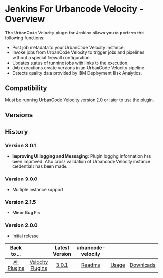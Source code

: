 
# Jenkins For Urbancode Velocity - Overview

The UrbanCode Velocity plugin for Jenkins allows you to perform the following functions:

   * Post job metadata to your UrbanCode Velocity instance.
   * Invoke jobs from UrbanCode Velocity to trigger jobs and pipelines without a special firewall configuration.
   * Updates status of running jobs with links to the execution.
   * Job executions create versions in an UrbanCode Velocity pipeline.
   * Detects quality data provided by IBM Deployment Risk Analytics.

## Compatibility

Must be running UrbanCode Velocity version 2.0 or later to use the plugin.

## Versions

## History

### Version 3.0.1

* **Improving UI logging and Messaging**: Plugin logging information has been improved. Also cross validation of Urbancode Velocity instance credentials has been made.

### Version 3.0.0

* Multiple instance support

### Version 2.1.5

* Minor Bug Fix

### Version 2.0.0

* Initial release

|Back to ...||Latest Version|urbancode-velocity |||
| :---: | :---: | :---: | :---: | :---: | :---: |
|[All Plugins](../../index.md)|[Velocity Plugins](../README.md)|[3.0.1](https://github.com/jenkinsci/urbancode-velocity-plugin/releases/download/3.0.1/urbancode-velocity-3.0.1.hpi)|[Readme](README.md)|[Usage](usage.md)|[Downloads](downloads.md)|
